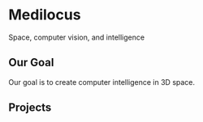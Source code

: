 # Medilocus

Space, computer vision, and intelligence

## Our Goal

Our goal is to create computer intelligence in 3D space.

## Projects
